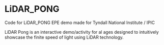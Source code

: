 # LiDAR_PONG
Code for LiDAR_PONG EPE demo made for Tyndall National Institute / IPIC

LiDAR Pong is an interactive demo/activity for al ages designed to intuitively showcase the finite speed of light using LiDAR technology. 
